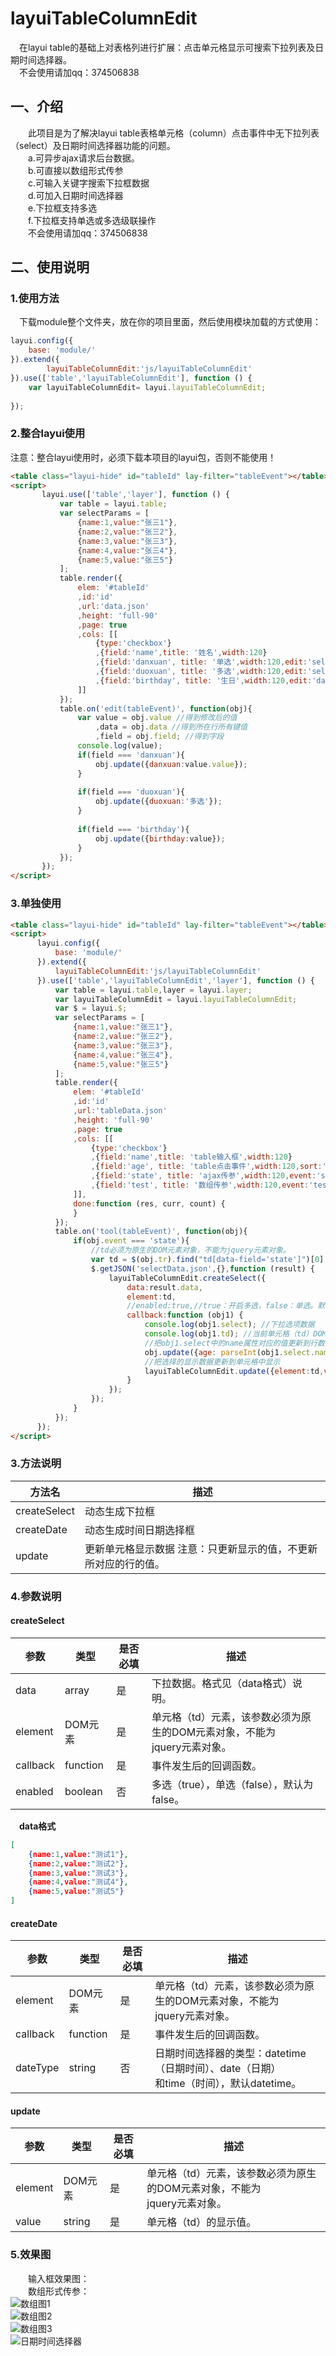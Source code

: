 # layuiTableColumnEdit
&emsp;在layui table的基础上对表格列进行扩展：点击单元格显示可搜索下拉列表及日期时间选择器。
<br/>
&emsp;不会使用请加qq：374506838

## 一、介绍
&emsp;&emsp;此项目是为了解决layui table表格单元格（column）点击事件中无下拉列表（select）及日期时间选择器功能的问题。
<br/>
&emsp;&emsp;a.可异步ajax请求后台数据。
<br/>
&emsp;&emsp;b.可直接以数组形式传参
<br/>
&emsp;&emsp;c.可输入关键字搜索下拉框数据
<br/>
&emsp;&emsp;d.可加入日期时间选择器
<br/>
&emsp;&emsp;e.下拉框支持多选
<br/>
&emsp;&emsp;f.下拉框支持单选或多选级联操作
<br/>
&emsp;&emsp;不会使用请加qq：374506838

## 二、使用说明

### 1.使用方法
&emsp;下载module整个文件夹，放在你的项目里面，然后使用模块加载的方式使用：
```javascript
layui.config({
    base: 'module/'
}).extend({
        layuiTableColumnEdit:'js/layuiTableColumnEdit'
}).use(['table','layuiTableColumnEdit'], function () {
    var layuiTableColumnEdit= layui.layuiTableColumnEdit;
    
});
```

### 2.整合layui使用

注意：整合layui使用时，必须下载本项目的layui包，否则不能使用！

```html
<table class="layui-hide" id="tableId" lay-filter="tableEvent"></table>
<script>
       layui.use(['table','layer'], function () {
           var table = layui.table;
           var selectParams = [
               {name:1,value:"张三1"},
               {name:2,value:"张三2"},
               {name:3,value:"张三3"},
               {name:4,value:"张三4"},
               {name:5,value:"张三5"}
           ];
           table.render({
               elem: '#tableId'
               ,id:'id'
               ,url:'data.json'
               ,height: 'full-90'
               ,page: true
               ,cols: [[
                   {type:'checkbox'}
                   ,{field:'name',title: '姓名',width:120}
                   ,{field:'danxuan', title: '单选',width:120,edit:'select',data:selectParams}
                   ,{field:'duoxuan', title: '多选',width:120,edit:'select',data:selectParams,enabled:true} //enabled（单、多选开关） true：多选，false：单选。默认为false
                   ,{field:'birthday', title: '生日',width:120,edit:'date',dateType:'date'}
               ]]
           });
           table.on('edit(tableEvent)', function(obj){
               var value = obj.value //得到修改后的值
                   ,data = obj.data //得到所在行所有键值
                   ,field = obj.field; //得到字段
               console.log(value);
               if(field === 'danxuan'){
                   obj.update({danxuan:value.value});
               }
   
               if(field === 'duoxuan'){
                   obj.update({duoxuan:'多选'});
               }
   
               if(field === 'birthday'){
                   obj.update({birthday:value});
               }
           });
       });
</script>
```
### 3.单独使用

```html
<table class="layui-hide" id="tableId" lay-filter="tableEvent"></table>
<script>
      layui.config({
          base: 'module/'
      }).extend({
          layuiTableColumnEdit:'js/layuiTableColumnEdit'
      }).use(['table','layuiTableColumnEdit','layer'], function () {
          var table = layui.table,layer = layui.layer;
          var layuiTableColumnEdit = layui.layuiTableColumnEdit;
          var $ = layui.$;
          var selectParams = [
              {name:1,value:"张三1"},
              {name:2,value:"张三2"},
              {name:3,value:"张三3"},
              {name:4,value:"张三4"},
              {name:5,value:"张三5"}
          ];
          table.render({
              elem: '#tableId'
              ,id:'id'
              ,url:'tableData.json'
              ,height: 'full-90'
              ,page: true
              ,cols: [[
                  {type:'checkbox'}
                  ,{field:'name',title: 'table输入框',width:120}
                  ,{field:'age', title: 'table点击事件',width:120,sort:'true'}
                  ,{field:'state', title: 'ajax传参',width:120,event:'state'}
                  ,{field:'test', title: '数组传参',width:120,event:'test',sort:'true'}
              ]],
              done:function (res, curr, count) {
              }
          });
          table.on('tool(tableEvent)', function(obj){
              if(obj.event === 'state'){
                  //td必须为原生的DOM元素对象，不能为jquery元素对象。
                  var td = $(obj.tr).find("td[data-field='state']")[0];
                  $.getJSON('selectData.json',{},function (result) {
                      layuiTableColumnEdit.createSelect({
                          data:result.data,
                          element:td,
                          //enabled:true,//true：开启多选，false：单选。默认为false
                          callback:function (obj1) {
                              console.log(obj1.select); //下拉选项数据
                              console.log(obj1.td); //当前单元格（td）DOM元素
                              //把obj1.select中的name属性对应的值更新到行数据中。
                              obj.update({age: parseInt(obj1.select.name)});
                              //把选择的显示数据更新到单元格中显示
                              layuiTableColumnEdit.update({element:td,value:obj1.select.value});
                          }
                      });
                  });
              }
          });
      });
</script>
```

### 3.方法说明
方法名 | 描述 |
---          | ----
createSelect | 动态生成下拉框
createDate   | 动态生成时间日期选择框
update       | 更新单元格显示数据 注意：只更新显示的值，不更新所对应的行的值。

### 4.参数说明
#### createSelect
参数 | 类型 | 是否必填 | 描述 |
--- | --- | --- | ----
data      | array | 是 | 下拉数据。格式见（data格式）说明。
element   | DOM元素 | 是 | 单元格（td）元素，该参数必须为原生的DOM元素对象，不能为<br/>jquery元素对象。
callback  | function | 是 | 事件发生后的回调函数。
enabled   | boolean | 否 | 多选（true），单选（false），默认为false。

&emsp;**data格式**

```json
[
    {name:1,value:"测试1"},
    {name:2,value:"测试2"},
    {name:3,value:"测试3"},
    {name:4,value:"测试4"},
    {name:5,value:"测试5"}
]
```

#### createDate
参数 | 类型 | 是否必填 | 描述 |
--- | --- | --- | ----
element   | DOM元素 | 是 | 单元格（td）元素，该参数必须为原生的DOM元素对象，不能为<br/>jquery元素对象。
callback  | function | 是 | 事件发生后的回调函数。
dateType  | string | 否 | 日期时间选择器的类型：datetime（日期时间）、date（日期）<br/>和time（时间），默认datetime。

#### update
参数 | 类型 | 是否必填 | 描述 |
--- | --- | --- | ----
element   | DOM元素 | 是 | 单元格（td）元素，该参数必须为原生的DOM元素对象，不能为<br/>jquery元素对象。
value  | string | 是 | 单元格（td）的显示值。

### 5.效果图
&emsp;&emsp;输入框效果图：<br/>
&emsp;&emsp;数组形式传参：<br/>
![数组图1](https://images.gitee.com/uploads/images/2019/1201/005920_6bd870bd_1588195.png "2.png")
<br/>
![数组图2](https://images.gitee.com/uploads/images/2019/1201/005950_d701b34f_1588195.png "3.png")
<br/>
![数组图3](https://images.gitee.com/uploads/images/2019/1201/010015_121379ce_1588195.png "4.png")
<br/>
![日期时间选择器](https://images.gitee.com/uploads/images/2020/0309/222505_589db2d6_1588195.png "123333.png")